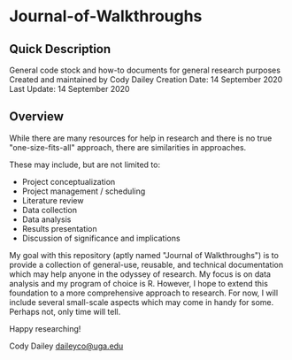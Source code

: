 # Journal-of-Walkthroughs

## Quick Description
General code stock and how-to documents for general research purposes
Created and maintained by Cody Dailey
Creation Date: 14 September 2020
Last Update: 14 September 2020


## Overview
While there are many resources for help in research and there is no true "one-size-fits-all" approach, there are similarities in approaches. 

These may include, but are not limited to: 
- Project conceptualization
- Project management / scheduling
- Literature review
- Data collection
- Data analysis
- Results presentation
- Discussion of significance and implications

My goal with this repository (aptly named "Journal of Walkthroughs") is to provide a collection of general-use, reusable, and technical documentation which may help anyone in the odyssey of research. My focus is on data analysis and my program of choice is R. However, I hope to extend this foundation to a more comprehensive approach to research. For now, I will include several small-scale aspects which may come in handy for some. Perhaps not, only time will tell. 

Happy researching!

Cody Dailey
daileyco@uga.edu
